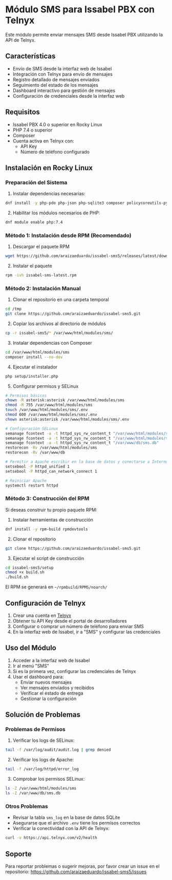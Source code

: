 # Módulo SMS para Issabel PBX con Telnyx

Este módulo permite enviar mensajes SMS desde Issabel PBX utilizando la API de Telnyx.

## Características
- Envío de SMS desde la interfaz web de Issabel
- Integración con Telnyx para envío de mensajes
- Registro detallado de mensajes enviados
- Seguimiento del estado de los mensajes
- Dashboard interactivo para gestión de mensajes
- Configuración de credenciales desde la interfaz web

## Requisitos
- Issabel PBX 4.0 o superior en Rocky Linux
- PHP 7.4 o superior
- Composer
- Cuenta activa en Telnyx con:
  - API Key
  - Número de teléfono configurado

## Instalación en Rocky Linux

### Preparación del Sistema
1. Instalar dependencias necesarias:
```bash
dnf install -y php-pdo php-json php-sqlite3 composer policycoreutils-python-utils
```

2. Habilitar los módulos necesarios de PHP:
```bash
dnf module enable php:7.4
```

### Método 1: Instalación desde RPM (Recomendado)
1. Descargar el paquete RPM
```bash
wget https://github.com/araizaeduardo/issabel-sms5/releases/latest/download/issabel-sms-latest.rpm
```

2. Instalar el paquete
```bash
rpm -ivh issabel-sms-latest.rpm
```

### Método 2: Instalación Manual
1. Clonar el repositorio en una carpeta temporal
```bash
cd /tmp
git clone https://github.com/araizaeduardo/issabel-sms5.git
```

2. Copiar los archivos al directorio de módulos
```bash
cp -r issabel-sms5/* /var/www/html/modules/sms/
```

3. Instalar dependencias con Composer
```bash
cd /var/www/html/modules/sms
composer install --no-dev
```

4. Ejecutar el instalador
```bash
php setup/installer.php
```

5. Configurar permisos y SELinux
```bash
# Permisos básicos
chown -R asterisk:asterisk /var/www/html/modules/sms
chmod -R 755 /var/www/html/modules/sms
touch /var/www/html/modules/sms/.env
chmod 600 /var/www/html/modules/sms/.env
chown asterisk:asterisk /var/www/html/modules/sms/.env

# Configuración SELinux
semanage fcontext -a -t httpd_sys_rw_content_t "/var/www/html/modules/sms/.env"
semanage fcontext -a -t httpd_sys_rw_content_t "/var/www/html/modules/sms/vendor(/.*)?"
semanage fcontext -a -t httpd_sys_rw_content_t "/var/www/db/sms.db"
restorecon -Rv /var/www/html/modules/sms
restorecon -Rv /var/www/db

# Permitir a Apache escribir en la base de datos y conectarse a Internet
setsebool -P httpd_unified 1
setsebool -P httpd_can_network_connect 1

# Reiniciar Apache
systemctl restart httpd
```

### Método 3: Construcción del RPM
Si deseas construir tu propio paquete RPM:

1. Instalar herramientas de construcción
```bash
dnf install -y rpm-build rpmdevtools
```

2. Clonar el repositorio
```bash
git clone https://github.com/araizaeduardo/issabel-sms5.git
```

3. Ejecutar el script de construcción
```bash
cd issabel-sms5/setup
chmod +x build.sh
./build.sh
```

El RPM se generará en `~/rpmbuild/RPMS/noarch/`

## Configuración de Telnyx
1. Crear una cuenta en [Telnyx](https://telnyx.com)
2. Obtener tu API Key desde el portal de desarrolladores
3. Configurar o comprar un número de teléfono para enviar SMS
4. En la interfaz web de Issabel, ir a "SMS" y configurar las credenciales

## Uso del Módulo
1. Acceder a la interfaz web de Issabel
2. Ir al menú "SMS"
3. Si es la primera vez, configurar las credenciales de Telnyx
4. Usar el dashboard para:
   - Enviar nuevos mensajes
   - Ver mensajes enviados y recibidos
   - Verificar el estado de entrega
   - Gestionar la configuración

## Solución de Problemas

### Problemas de Permisos
1. Verificar los logs de SELinux:
```bash
tail -f /var/log/audit/audit.log | grep denied
```

2. Verificar los logs de Apache:
```bash
tail -f /var/log/httpd/error_log
```

3. Comprobar los permisos SELinux:
```bash
ls -Z /var/www/html/modules/sms
ls -Z /var/www/db/sms.db
```

### Otros Problemas
- Revisar la tabla `sms_log` en la base de datos SQLite
- Asegurarse que el archivo `.env` tiene los permisos correctos
- Verificar la conectividad con la API de Telnyx:
```bash
curl -v https://api.telnyx.com/v2/health
```

## Soporte
Para reportar problemas o sugerir mejoras, por favor crear un issue en el repositorio:
https://github.com/araizaeduardo/issabel-sms5/issues
